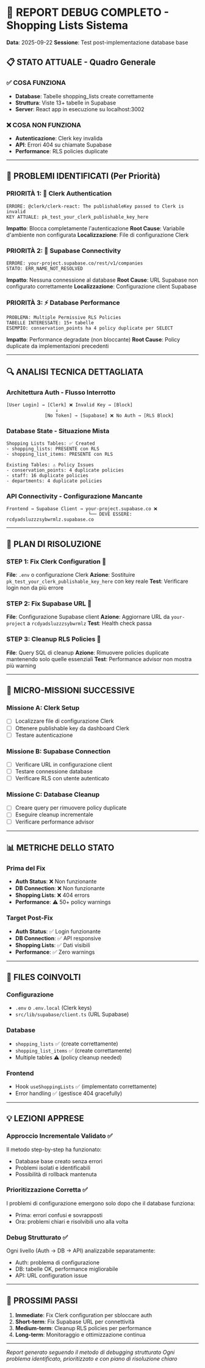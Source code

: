 # 🔧 REPORT DEBUG COMPLETO - Shopping Lists Sistema
**Data**: 2025-09-22
**Sessione**: Test post-implementazione database base

## 📋 STATO ATTUALE - Quadro Generale

### ✅ COSA FUNZIONA
- **Database**: Tabelle shopping_lists create correttamente
- **Struttura**: Viste 13+ tabelle in Supabase
- **Server**: React app in esecuzione su localhost:3002

### ❌ COSA NON FUNZIONA
- **Autenticazione**: Clerk key invalida
- **API**: Errori 404 su chiamate Supabase
- **Performance**: RLS policies duplicate

---

## 🎯 PROBLEMI IDENTIFICATI (Per Priorità)

### PRIORITÀ 1: 🚨 Clerk Authentication
```
ERRORE: @clerk/clerk-react: The publishableKey passed to Clerk is invalid
KEY ATTUALE: pk_test_your_clerk_publishable_key_here
```

**Impatto**: Blocca completamente l'autenticazione
**Root Cause**: Variabile d'ambiente non configurata
**Localizzazione**: File di configurazione Clerk

### PRIORITÀ 2: 🔗 Supabase Connectivity
```
ERRORE: your-project.supabase.co/rest/v1/companies
STATO: ERR_NAME_NOT_RESOLVED
```

**Impatto**: Nessuna connessione al database
**Root Cause**: URL Supabase non configurato correttamente
**Localizzazione**: Configurazione client Supabase

### PRIORITÀ 3: ⚡ Database Performance
```
PROBLEMA: Multiple Permissive RLS Policies
TABELLE INTERESSATE: 15+ tabelle
ESEMPIO: conservation_points ha 4 policy duplicate per SELECT
```

**Impatto**: Performance degradate (non bloccante)
**Root Cause**: Policy duplicate da implementazioni precedenti

---

## 🔍 ANALISI TECNICA DETTAGLIATA

### Architettura Auth - Flusso Interrotto
```
[User Login] → [Clerk] ❌ Invalid Key → [Block]
                  ↓
              [No Token] → [Supabase] ❌ No Auth → [RLS Block]
```

### Database State - Situazione Mista
```
Shopping Lists Tables: ✅ Created
- shopping_lists: PRESENTE con RLS
- shopping_list_items: PRESENTE con RLS

Existing Tables: ⚠️ Policy Issues
- conservation_points: 4 duplicate policies
- staff: 16 duplicate policies
- departments: 4 duplicate policies
```

### API Connectivity - Configurazione Mancante
```
Frontend → Supabase Client → your-project.supabase.co ❌
                              └── DEVE ESSERE: rcdyadsluzzzsybwrmlz.supabase.co
```

---

## 📝 PLAN DI RISOLUZIONE

### STEP 1: Fix Clerk Configuration 🔑
**File**: `.env` o configurazione Clerk
**Azione**: Sostituire `pk_test_your_clerk_publishable_key_here` con key reale
**Test**: Verificare login non da più errore

### STEP 2: Fix Supabase URL 🔗
**File**: Configurazione Supabase client
**Azione**: Aggiornare URL da `your-project` a `rcdyadsluzzzsybwrmlz`
**Test**: Health check passa

### STEP 3: Cleanup RLS Policies 🧹
**File**: Query SQL di cleanup
**Azione**: Rimuovere policies duplicate mantenendo solo quelle essenziali
**Test**: Performance advisor non mostra più warning

---

## 🎯 MICRO-MISSIONI SUCCESSIVE

### Missione A: Clerk Setup
- [ ] Localizzare file di configurazione Clerk
- [ ] Ottenere publishable key da dashboard Clerk
- [ ] Testare autenticazione

### Missione B: Supabase Connection
- [ ] Verificare URL in configurazione client
- [ ] Testare connessione database
- [ ] Verificare RLS con utente autenticato

### Missione C: Database Cleanup
- [ ] Creare query per rimuovere policy duplicate
- [ ] Eseguire cleanup incrementale
- [ ] Verificare performance advisor

---

## 📊 METRICHE DELLO STATO

### Prima del Fix
- **Auth Status**: ❌ Non funzionante
- **DB Connection**: ❌ Non funzionante
- **Shopping Lists**: ❌ 404 errors
- **Performance**: ⚠️ 50+ policy warnings

### Target Post-Fix
- **Auth Status**: ✅ Login funzionante
- **DB Connection**: ✅ API responsive
- **Shopping Lists**: ✅ Dati visibili
- **Performance**: ✅ Zero warnings

---

## 🔧 FILES COINVOLTI

### Configurazione
- `.env` o `.env.local` (Clerk keys)
- `src/lib/supabase/client.ts` (URL Supabase)

### Database
- `shopping_lists` ✅ (create correttamente)
- `shopping_list_items` ✅ (create correttamente)
- Multiple tables ⚠️ (policy cleanup needed)

### Frontend
- Hook `useShoppingLists` ✅ (implementato correttamente)
- Error handling ✅ (gestisce 404 gracefully)

---

## 💡 LEZIONI APPRESE

### Approccio Incrementale Validato ✅
Il metodo step-by-step ha funzionato:
- Database base creato senza errori
- Problemi isolati e identificabili
- Possibilità di rollback mantenuta

### Prioritizzazione Corretta ✅
I problemi di configurazione emergono solo dopo che il database funziona:
- Prima: errori confusi e sovrapposti
- Ora: problemi chiari e risolvibili uno alla volta

### Debug Strutturato ✅
Ogni livello (Auth → DB → API) analizzabile separatamente:
- Auth: problema di configurazione
- DB: tabelle OK, performance migliorabile
- API: URL configuration issue

---

## 🚀 PROSSIMI PASSI

1. **Immediate**: Fix Clerk configuration per sbloccare auth
2. **Short-term**: Fix Supabase URL per connettività
3. **Medium-term**: Cleanup RLS policies per performance
4. **Long-term**: Monitoraggio e ottimizzazione continua

---

*Report generato seguendo il metodo di debugging strutturato*
*Ogni problema identificato, prioritizzato e con piano di risoluzione chiaro*